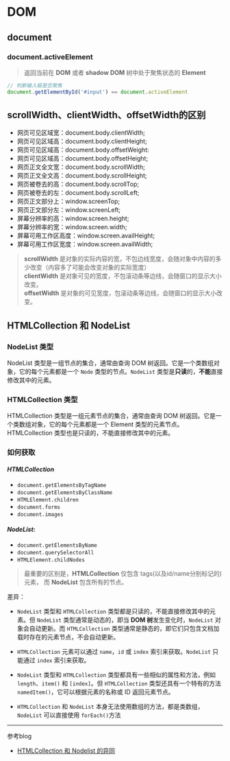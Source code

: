 # DOM

## document

### document.activeElement

> 返回当前在 **DOM** 或者 **shadow DOM** 树中处于聚焦状态的 **Element**

```js
// 判断输入框是否聚焦
document.getElementById('#input') == document.activeElement
```

## scrollWidth、clientWidth、offsetWidth的区别

- 网页可见区域宽：document.body.clientWidth;
- 网页可见区域高：document.body.clientHeight;
- 网页可见区域高：document.body.offsetWeight:
- 网页可见区域高：document.body.offsetHeight;
- 网页正文全文宽：document.body.scrollWidth;
- 网页正文全文高：document.body.scrollHeight;
- 网页被卷去的高：document.body.scrollTop;
- 网页被卷去的左：document.body.scrollLeft;
- 网页正文部分上：window.screenTop;
- 网页正文部分左：window.screenLeft;
- 屏幕分辨率的高：window.screen.height;
- 屏幕分辨率的宽：window.screen.width;
- 屏幕可用工作区高度：window.screen.availHeight;
- 屏幕可用工作区宽度：window.screen.availWidth;

> **scrollWidth**  是对象的实际内容的宽，不包边线宽度，会随对象中内容的多少改变（内容多了可能会改变对象的实际宽度）  
> **clientWidth**  是对象可见的宽度，不包滚动条等边线，会随窗口的显示大小改变。  
> **offsetWidth**  是对象的可见宽度，包滚动条等边线，会随窗口的显示大小改变。  

## HTMLCollection 和 NodeList

### NodeList 类型

NodeList 类型是一组节点的集合，通常由查询 DOM 树返回。它是一个类数组对象，它的每个元素都是一个 `Node` 类型的节点。`NodeList` 类型是**只读**的，**不能**直接修改其中的元素。

### HTMLCollection 类型

HTMLCollection 类型是一组元素节点的集合，通常由查询 DOM 树返回。它是一个类数组对象，它的每个元素都是一个 Element 类型的元素节点。HTMLCollection 类型也是只读的，不能直接修改其中的元素。

### 如何获取

#### ***HTMLCollection***

- `document.getElementsByTagName`
- `document.getElementsByClassName`
- `HTMLElement.children`
- `document.forms`
- `document.images`

#### ***NodeList***:

- `document.getElementsByName`
- `document.querySelectorAll`
- `HTMLElement.childNodes`

> 最重要的区别是，**HTMLCollection** 仅包含 tags(以及id/name分别标记的) 元素， 而 **NodeList** 包含所有的节点。

差异：

- `NodeList` 类型和 `HTMLCollection` 类型都是只读的，不能直接修改其中的元素。但 `NodeList` 类型通常是动态的，即当 **DOM 树**发生变化时，`NodeList` 对象会自动更新。而 `HTMLCollection` 类型通常是静态的，即它们只包含文档加载时存在的元素节点，不会自动更新。

- `HTMLCollection` 元素可以通过 `name`，`id` 或 `index` 索引来获取。`NodeList` 只能通过 `index` 索引来获取。

- `NodeList` 类型和 `HTMLCollection` 类型都具有一些相似的属性和方法，例如 `length`、`item()` 和 `[index]`。但 `HTMLCollection` 类型还具有一个特有的方法 `namedItem()`，它可以根据元素的名称或 ID 返回元素节点。

- `HTMLCollection` 和 `NodeList` 本身无法使用数组的方法，都是类数组，`NodeList` 可以直接使用 `forEach()`方法

---

参考blog

- [HTMLCollection 和 Nodelist 的异同](https://www.cnblogs.com/jaycethanks/p/17125951.html)
